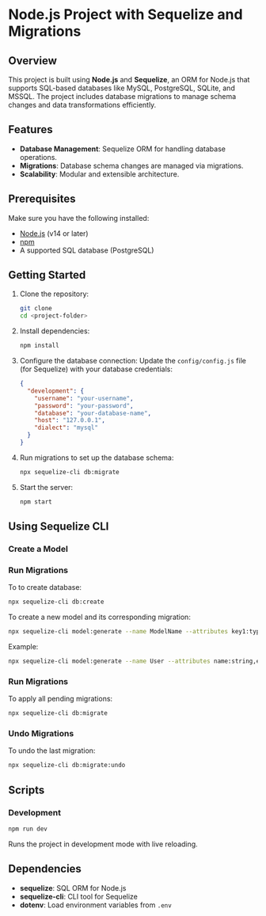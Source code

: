 # Node.js Project with Sequelize and Migrations

## Overview
This project is built using **Node.js** and **Sequelize**, an ORM for Node.js that supports SQL-based databases like MySQL, PostgreSQL, SQLite, and MSSQL. The project includes database migrations to manage schema changes and data transformations efficiently.

## Features
- **Database Management**: Sequelize ORM for handling database operations.
- **Migrations**: Database schema changes are managed via migrations.
- **Scalability**: Modular and extensible architecture.

## Prerequisites
Make sure you have the following installed:

- [Node.js](https://nodejs.org/) (v14 or later)
- [npm](https://www.npmjs.com/) 
- A supported SQL database (PostgreSQL)

## Getting Started

1. Clone the repository:
   ```bash
   git clone 
   cd <project-folder>
   ```

2. Install dependencies:
   ```bash
   npm install
   ```

3. Configure the database connection:
   Update the `config/config.js` file (for Sequelize) with your database credentials:
   ```json
   {
     "development": {
       "username": "your-username",
       "password": "your-password",
       "database": "your-database-name",
       "host": "127.0.0.1",
       "dialect": "mysql"
     }
   }
   ```

4. Run migrations to set up the database schema:
   ```bash
   npx sequelize-cli db:migrate
   ```

5. Start the server:
   ```bash
   npm start
   ```



## Using Sequelize CLI

### Create a Model
### Run Migrations
To to create database:
```bash
npx sequelize-cli db:create
```
To create a new model and its corresponding migration:
```bash
npx sequelize-cli model:generate --name ModelName --attributes key1:type1,key2:type2
```
Example:
```bash
npx sequelize-cli model:generate --name User --attributes name:string,email:string,password:string
```

### Run Migrations
To apply all pending migrations:
```bash
npx sequelize-cli db:migrate
```

### Undo Migrations
To undo the last migration:
```bash
npx sequelize-cli db:migrate:undo
```

## Scripts

### Development
```bash
npm run dev
```
Runs the project in development mode with live reloading.


## Dependencies
- **sequelize**: SQL ORM for Node.js
- **sequelize-cli**: CLI tool for Sequelize
- **dotenv**: Load environment variables from `.env`


